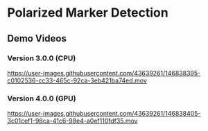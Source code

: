 # Polarized Marker Detection

## Demo Videos
### Version 3.0.0 (CPU)
https://user-images.githubusercontent.com/43639261/146838395-c0102536-cc33-465c-92ca-3eb421ba74ed.mov






### Version 4.0.0 (GPU)
https://user-images.githubusercontent.com/43639261/146838405-3c01cef1-98ca-41c6-98e4-a0ef110fdf35.mov


